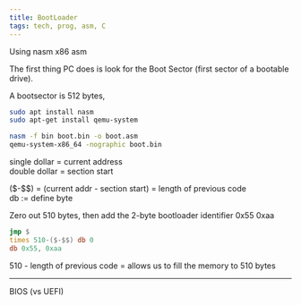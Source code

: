 ```yaml
---
title: BootLoader
tags: tech, prog, asm, C
---
```


Using nasm x86 asm

The first thing PC does is look for the Boot Sector (first sector of a bootable drive).

A bootsector is 512 bytes, 
```bash
sudo apt install nasm
sudo apt-get install qemu-system

nasm -f bin boot.bin -o boot.asm
qemu-system-x86_64 -nographic boot.bin 
```
single dollar = current address  
double dollar = section start  
  
(\$-\$\$) = (current addr - section start) = length of previous code  
db := define byte  

Zero out 510 bytes, then add the 2-byte bootloader identifier 0x55 0xaa

```asm
jmp $
times 510-($-$$) db 0
db 0x55, 0xaa
```
510 - length of previous code = allows us to fill the memory to 510 bytes 

---

BIOS (vs UEFI)